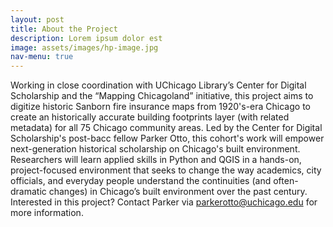 ```yaml
---
layout: post
title: About the Project
description: Lorem ipsum dolor est
image: assets/images/hp-image.jpg
nav-menu: true
---
```


Working in close coordination with UChicago Library’s Center for Digital Scholarship and the “Mapping Chicagoland” initiative, this project aims to digitize historic Sanborn fire insurance maps from 1920's-era Chicago to create an historically accurate building footprints layer (with related metadata) for all 75 Chicago community areas. Led by the Center for Digital Scholarship's post-bacc fellow Parker Otto, this cohort's work will empower next-generation historical scholarship on Chicago's built environment. Researchers will learn applied skills in Python and QGIS in a hands-on, project-focused environment that seeks to change the way academics, city officials, and everyday people understand the continuities (and often-dramatic changes) in Chicago’s built environment over the past century.  Interested in this project?  Contact Parker via parkerotto@uchicago.edu for more information. 


